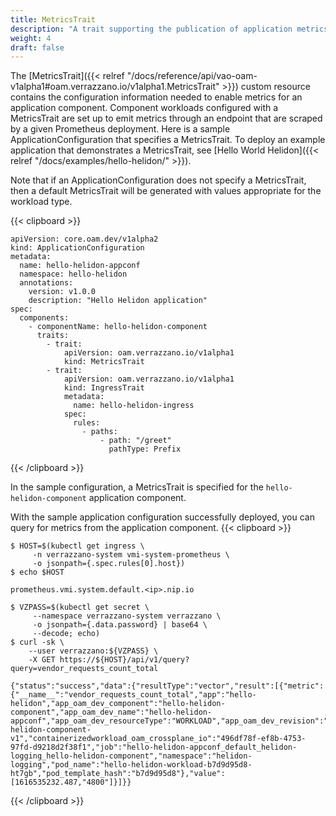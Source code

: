 ```yaml
---
title: MetricsTrait
description: "A trait supporting the publication of application metrics"
weight: 4
draft: false
---
```

The [MetricsTrait]({{< relref "/docs/reference/api/vao-oam-v1alpha1#oam.verrazzano.io/v1alpha1.MetricsTrait" >}}) custom resource contains the configuration information needed to enable metrics for an application component.  Component workloads configured with a MetricsTrait are set up to emit metrics through an endpoint that are scraped by a given Prometheus deployment.  Here is a sample ApplicationConfiguration that specifies a MetricsTrait.  To deploy an example application that demonstrates a MetricsTrait, see [Hello World Helidon]({{< relref "/docs/examples/hello-helidon/" >}}).

Note that if an ApplicationConfiguration does not specify a MetricsTrait, then a default MetricsTrait will be generated with values appropriate for the workload type.

{{< clipboard >}}
<div class="highlight">

    apiVersion: core.oam.dev/v1alpha2
    kind: ApplicationConfiguration
    metadata:
      name: hello-helidon-appconf
      namespace: hello-helidon
      annotations:
        version: v1.0.0
        description: "Hello Helidon application"
    spec:
      components:
        - componentName: hello-helidon-component
          traits:
            - trait:
                apiVersion: oam.verrazzano.io/v1alpha1
                kind: MetricsTrait
            - trait:
                apiVersion: oam.verrazzano.io/v1alpha1
                kind: IngressTrait
                metadata:
                  name: hello-helidon-ingress
                spec:
                  rules:
                    - paths:
                        - path: "/greet"
                          pathType: Prefix

</div>
{{< /clipboard >}}

In the sample configuration, a MetricsTrait is specified for the `hello-helidon-component` application component.

With the sample application configuration successfully deployed, you can query for metrics from the application component.
{{< clipboard >}}
<div class="highlight">

    $ HOST=$(kubectl get ingress \
         -n verrazzano-system vmi-system-prometheus \
         -o jsonpath={.spec.rules[0].host})
    $ echo $HOST

    prometheus.vmi.system.default.<ip>.nip.io

    $ VZPASS=$(kubectl get secret \
         --namespace verrazzano-system verrazzano \
         -o jsonpath={.data.password} | base64 \
         --decode; echo)
    $ curl -sk \
        --user verrazzano:${VZPASS} \
        -X GET https://${HOST}/api/v1/query?query=vendor_requests_count_total

    {"status":"success","data":{"resultType":"vector","result":[{"metric":{"__name__":"vendor_requests_count_total","app":"hello-helidon","app_oam_dev_component":"hello-helidon-component","app_oam_dev_name":"hello-helidon-appconf","app_oam_dev_resourceType":"WORKLOAD","app_oam_dev_revision":"hello-helidon-component-v1","containerizedworkload_oam_crossplane_io":"496df78f-ef8b-4753-97fd-d9218d2f38f1","job":"hello-helidon-appconf_default_helidon-logging_hello-helidon-component","namespace":"helidon-logging","pod_name":"hello-helidon-workload-b7d9d95d8-ht7gb","pod_template_hash":"b7d9d95d8"},"value":[1616535232.487,"4800"]}]}}

</div>
{{< /clipboard >}}

